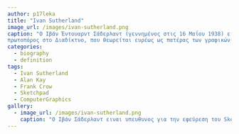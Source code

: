 ```yaml
---
author: p17leka
title: "Ivan Sutherland"
image_url: /images/ivan-sutherland.png
caption: "Ο Ιβάν Έντουαρντ Σάδερλαντ (γεννημένος στις 16 Μαΐου 1938) είναι Αμερικανός επιστήμονας υπολογιστών και
πρωτοπόρος στο Διαδίκτυο, που θεωρείται ευρέως ως πατέρας των γραφικών υπολογιστών."
categories:
  - biography
  - definition
tags:
  - Ivan Sutherland
  - Alan Kay
  - Frank Crow
  - Sketchpad
  - ComputerGraphics
gallery:
  - image_url: /images/ivan-sutherland.png
    caption: "Ο Ιβάν Σάδερλαντ ειναι υπευθυνος για την εφεύρεση του Sketchpad, πρώιμου προκατόχου του είδους γραφικών διεπαφής χρήστη που έχει γίνει πανταχού παρόν στους προσωπικούς υπολογιστές."
---
```



